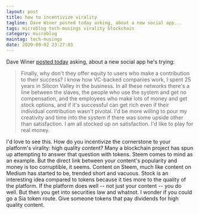 ```yaml
---
layout: post
title: how to incentivize virality
tagline: Dave Winer posted today asking, about a new social app...
tags: microblog tech-musings virality blockchain
category: microblog
maintag: tech-musings
date: 2020-09-02 23:27:03
---
```

Dave Winer [posted today](http://scripting.com/2020/09/02/173236.html?title=clubhouseAfterAMonth) asking, about a new social app he's trying:
>Finally, why don't they offer equity to users who make a contribution to their success? I know how VC-backed companies work, I spent 25 years in Silicon Valley in the business. In all these networks there's a line between the slaves, the people who use the system and get no compensation, and the employees who make lots of money and get stock options, and if it's successful can get rich even if their individual contribution wasn't pivotal. I'd be more willing to pour my creativity and time into the system if there was some upside other than satisfaction. I am all stocked up on satisfaction. I'd like to play for real money.

I'd love to see this. How do you incentivize the cornerstone to your platform's virality: high quality content? Many a blockchain project has spun up attempting to answer that question with tokens. Steem comes to mind as an example. But the direct link between your content's popularity and money is too corruptible, it seems. Content on Steem, much like content on Medium has started to be, trended short and vacuous. Stock is an interesting idea compared to tokens because it ties more to the quality of the platform. If the platform does well -- not just your content -- you do well. But then you get into securities law and whatnot. I wonder if you could go a Sia token route. Give someone tokens that pay dividends for high quality content.
